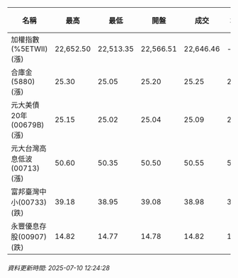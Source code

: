 | 名稱 | 最高 | 最低 | 開盤 | 成交 | 均價 | 成交金額(億) | 昨收 | 漲跌幅 | 漲跌 | 總量 | 昨量 | 振幅 |
| -------- | -------- | -------- | -------- |-------- | -------- | -------- |-------- |-------- |-------- | -------- | -------- |-------- |
|加權指數(%5ETWII) (漲)|22,652.50|22,513.35|22,566.51|22,646.46|-|2,373.44|22,527.01|0.53%|119.45|4,221,240|0|0.62%|
|合庫金(5880) (漲)|25.30|25.05|25.20|25.25|25.19|1.24|25.20|0.20%|0.05|4,910|5,440|0.99%|
|元大美債20年(00679B) (漲)|25.15|25.02|25.04|25.09|25.07|7.21|24.71|1.54%|0.38|28,751|29,487|0.53%|
|元大台灣高息低波(00713) (漲)|50.60|50.35|50.50|50.55|50.51|2.63|50.45|0.20%|0.10|5,212|7,116|0.50%|
|富邦臺灣中小(00733) (跌)|39.18|38.95|39.08|38.98|39.03|0.179|39.06|0.20%|0.08|459|606|0.59%|
|永豐優息存股(00907) (跌)|14.82|14.77|14.78|14.82|14.79|0.151|14.85|0.20%|0.03|1,018|702|0.34%|
###### 資料更新時間: 2025-07-10 12:24:28